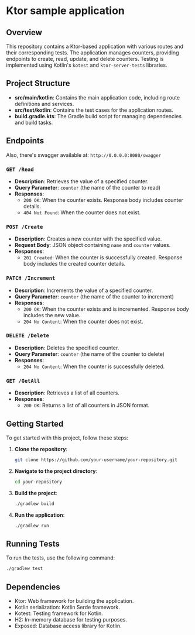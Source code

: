 # Ktor sample application

## Overview

This repository contains a Ktor-based application with various routes and their corresponding tests. The application manages counters, providing endpoints to create, read, update, and delete counters. Testing is implemented using Kotlin's `kotest` and `ktor-server-tests` libraries.

## Project Structure

- **src/main/kotlin**: Contains the main application code, including route definitions and services.
- **src/test/kotlin**: Contains the test cases for the application routes.
- **build.gradle.kts**: The Gradle build script for managing dependencies and build tasks.

## Endpoints

Also, there's swagger available at:
``http://0.0.0.0:8080/swagger``

### `GET /Read`

- **Description**: Retrieves the value of a specified counter.
- **Query Parameter**: `counter` (the name of the counter to read)
- **Responses**:
    - `200 OK`: When the counter exists. Response body includes counter details.
    - `404 Not Found`: When the counter does not exist.

### `POST /Create`

- **Description**: Creates a new counter with the specified value.
- **Request Body**: JSON object containing `name` and `counter` values.
- **Responses**:
    - `201 Created`: When the counter is successfully created. Response body includes the created counter details.

### `PATCH /Increment`

- **Description**: Increments the value of a specified counter.
- **Query Parameter**: `counter` (the name of the counter to increment)
- **Responses**:
    - `200 OK`: When the counter exists and is incremented. Response body includes the new value.
    - `204 No Content`: When the counter does not exist.

### `DELETE /Delete`

- **Description**: Deletes the specified counter.
- **Query Parameter**: `counter` (the name of the counter to delete)
- **Responses**:
    - `204 No Content`: When the counter is successfully deleted.

### `GET /GetAll`

- **Description**: Retrieves a list of all counters.
- **Responses**:
    - `200 OK`: Returns a list of all counters in JSON format.

## Getting Started

To get started with this project, follow these steps:

1. **Clone the repository**:

   ```bash
   git clone https://github.com/your-username/your-repository.git
   ```

2. **Navigate to the project directory**:

   ```bash
   cd your-repository
   ```

3. **Build the project**:

   ```bash
   ./gradlew build
   ```

4. **Run the application**:

   ```bash
   ./gradlew run
   ```

## Running Tests

To run the tests, use the following command:

```bash
./gradlew test
```

## Dependencies

- Ktor: Web framework for building the application.
- Kotlin serialization: Kotlin Serde framework.
- Kotest: Testing framework for Kotlin.
- H2: In-memory database for testing purposes.
- Exposed: Database access library for Kotlin.